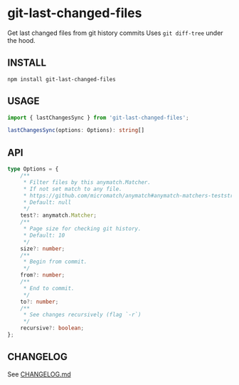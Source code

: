 # git-last-changed-files
Get last changed files from git history commits
Uses `git diff-tree` under the hood.

INSTALL
---
```
npm install git-last-changed-files
```

USAGE
---
```ts
import { lastChangesSync } from 'git-last-changed-files';

lastChangesSync(options: Options): string[]
```

API
---
```ts
type Options = {
    /**
     * Filter files by this anymatch.Matcher.
     * If not set match to any file.
     * https://github.com/micromatch/anymatch#anymatch-matchers-teststring-returnindex-startindex-endindex
     * Default: null
     */
    test?: anymatch.Matcher;
    /**
     * Page size for checking git history.
     * Default: 10
     */
    size?: number;
    /**
     * Begin from commit.
     */
    from?: number;
    /**
     * End to commit.
     */
    to?: number;
    /**
     * See changes recursively (flag `-r`)
     */
    recursive?: boolean;
};
```

CHANGELOG
---
See [CHANGELOG.md](CHANGELOG.md)
